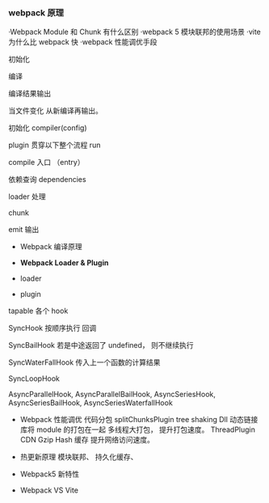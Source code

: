 ### webpack 原理

·Webpack Module 和 Chunk 有什么区别
·webpack 5 模块联邦的使用场景
·vite 为什么比 webpack 快
·webpack 性能调优手段

初始化

编译

编译结果输出

当文件变化 从新编译再输出。

初始化 compiler(config)

plugin 贯穿以下整个流程
run

compile 入口 （entry）

依赖查询 dependencies

loader 处理

chunk

emit 输出

- Webpack 编译原理

- **Webpack Loader & Plugin**

* loader

* plugin

tapable 各个 hook

SyncHook 按顺序执行 回调

SyncBailHook 若是中途返回了 undefined， 则不继续执行

SyncWaterFallHook 传入上一个函数的计算结果

SyncLoopHook

AsyncParallelHook,
AsyncParallelBailHook,
AsyncSeriesHook,
AsyncSeriesBailHook,
AsyncSeriesWaterfallHook

- Webpack 性能调优
  代码分包 splitChunksPlugin
  tree shaking
  Dll 动态链接库将 module 的打包在一起
  多线程大打包， 提升打包速度。 ThreadPlugin
  CDN Gzip Hash 缓存 提升网络访问速度。

- 热更新原理
  模块联邦、 持久化缓存、
- Webpack5 新特性
- Webpack VS Vite

